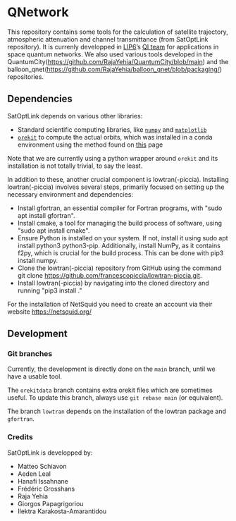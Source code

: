 # QNetwork
This repository contains some tools for the calculation of satellite trajectory, atmospheric attenuation and channel transmittance (from SatOptLink repository).
It is currenly developped in [LIP6](www.lip6.fr)’s [QI team](https://qi.lip6.fr) for applications in space quantum networks.
We also used various tools developed in the QuantumCity(https://github.com/RajaYehia/QuantumCity/blob/main) and the balloon_qnet(https://github.com/RajaYehia/balloon_qnet/blob/packaging/) repositories.

## Dependencies

SatOptLink depends on various other libraries:

* Standard scientific computing libraries, like [`numpy`](https://numpy.org/) and [`matplotlib`](https://matplotlib.org/)
* [`orekit`](https://gitlab.orekit.org/orekit-labs/python-wrapper/-/wikis/home) to compute the actual orbits, which was installed in a conda environment using the method found on [this](https://www.orekit.org/download.html) page

Note that we are currently using a python wrapper around `orekit` and its installation is not totally trivial, to say the least.

In addition to these, another crucial component is lowtran(-piccia). Installing lowtran(-piccia) involves several steps, primarily focused on setting up the necessary environment and dependencies:
- Install gfortran, an essential compiler for Fortran programs, with "sudo apt install gfortran".
- Install cmake, a tool for managing the build process of software, using "sudo apt install cmake".
- Ensure Python is installed on your system. If not, install it using sudo apt install python3 python3-pip. Additionally, install NumPy, as it contains f2py, which is crucial for the build process. This can be done with pip3 install numpy.
- Clone the lowtran(-piccia) repository from GitHub using the command git clone https://github.com/francescopiccia/lowtran-piccia.git.
- Install lowtran(-piccia) by navigating into the cloned directory and running "pip3 install ."

For the installation of NetSquid you need to create an account via their website https://netsquid.org/

## Development

### Git branches

Currently, the development is directly done on the `main` branch, until we have a usable tool.

The `orekitdata` branch contains extra orekit files which are sometimes useful. To update this branch, always use `git rebase main` (or equivalent).

The branch `lowtran` depends on the installation of the lowtran package and `gfortran`.


### Credits

SatOptLink is developped by:

* Matteo Schiavon
* Aeden Leal
* Hanafi Issahnane
* Frédéric Grosshans
* Raja Yehia
* Giorgos Papagrigoriou
* Ilektra Karakosta-Amarantidou
